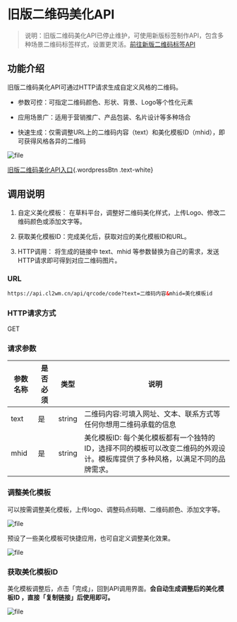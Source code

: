 # 旧版二维码美化API

> 说明：旧版二维码美化API已停止维护，可使用新版标签制作API，包含多种场景二维码标签样式，设置更灵活。[前往新版二维码标签API](./label-api/intro.md)

## 功能介绍

旧版二维码美化API可通过HTTP请求生成自定义风格的二维码。

- 参数可控：可指定二维码颜色、形状、背景、Logo等个性化元素

- 应用场景广：适用于营销推广、产品包装、名片设计等多种场合

- 快速生成：仅需调整URL上的二维码内容（text）和美化模板ID（mhid），即可获得风格各异的二维码

![file](https://blogcdnimg.clewm.net/2025/03/image-1742524224345_17425242251562.png)

[旧版二维码美化API入口](https://cli.im/api "**旧版二维码美化API**"){.wordpressBtn .text-white}


## 调用说明

1. 自定义美化模板： 在草料平台，调整好二维码美化样式，上传Logo、修改二维码颜色或添加文字等。

2. 获取美化模板ID：完成美化后，获取对应的美化模板ID和URL。

3. HTTP调用： 将生成的链接中 text、mhid 等参数替换为自己的需求，发送HTTP请求即可得到对应二维码图片。


### URL

```html
https://api.cl2wm.cn/api/qrcode/code?text=二维码内容&mhid=美化模板id
```

### HTTP请求方式

GET

### 请求参数

| 参数名称 | 是否必须 | 类型 | 说明 |
|---------|---------|------|------|
| text | 是 | string | 二维码内容:可填入网址、文本、联系方式等任何你想用二维码承载的信息 |
| mhid | 是 | string | 美化模板ID: 每个美化模板都有一个独特的ID，选择不同的模板可以改变二维码的外观设计。模板库提供了多种风格，以满足不同的品牌需求。|

### 调整美化模板

可以按需调整美化模板，上传logo、调整码点码眼、二维码颜色、添加文字等。

![file](https://blogcdnimg.clewm.net/2025/02/image-1738725017261_17387250176737.png)

预设了一些美化模板可快捷应用，也可自定义调整美化效果。

![file](https://blogcdnimg.clewm.net/2025/02/image-1738725074076_17387250749118.png)

### 获取美化模板ID

美化模板调整后，点击「完成」，回到API调用界面。**会自动生成调整后的美化模板ID ，直接「复制链接」后使用即可。**

![file](https://blogcdnimg.clewm.net/2025/02/image-1738725439762_17387254401343.png)